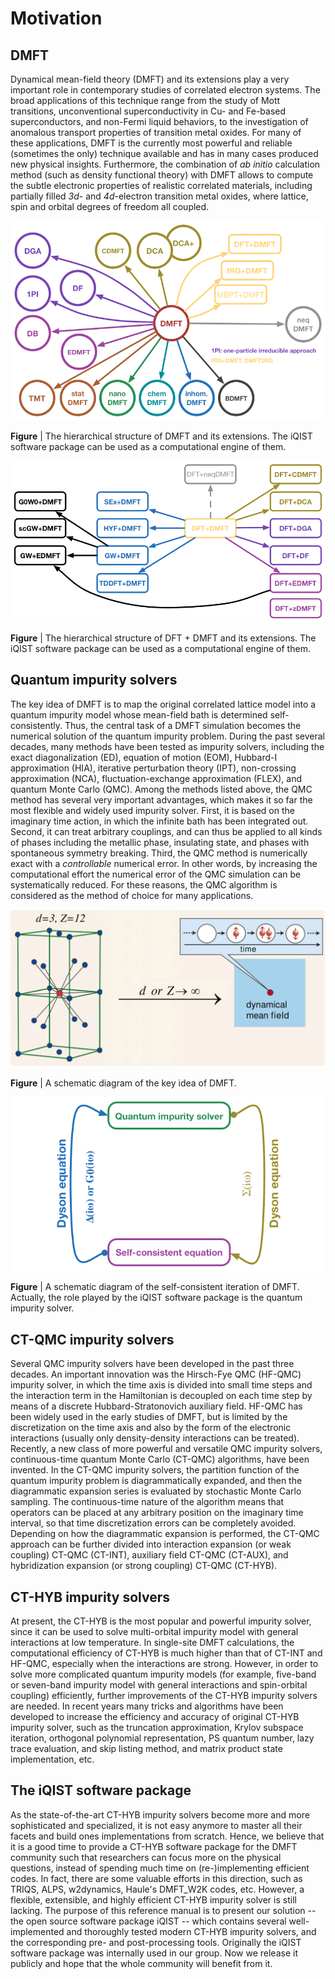 # Motivation

## DMFT

Dynamical mean-field theory (DMFT) and its extensions play a very important role in contemporary studies of correlated electron systems. The broad applications of this technique range from the study of Mott transitions, unconventional superconductivity in Cu- and Fe-based superconductors, and non-Fermi liquid behaviors, to the investigation of anomalous transport properties of transition metal oxides. For many of these applications, DMFT is the currently most powerful and reliable (sometimes the only) technique available and has in many cases produced new physical insights. Furthermore, the combination of *ab initio* calculation method (such as density functional theory) with DMFT allows to compute the subtle electronic properties of realistic correlated materials, including partially filled *3d*- and *4d*-electron transition metal oxides, where lattice, spin and orbital degrees of freedom all coupled.

![dmft image](../figures/dmft.png)

**Figure** | The hierarchical structure of DMFT and its extensions. The iQIST software package can be used as a computational engine of them.

![dft_dmft_type image](../figures/dft_dmft_type.png)

**Figure** | The hierarchical structure of DFT + DMFT and its extensions. The iQIST software package can be used as a computational engine of them.

## Quantum impurity solvers

The key idea of DMFT is to map the original correlated lattice model into a quantum impurity model whose mean-field bath is determined self-consistently. Thus, the central task of a DMFT simulation becomes the numerical solution of the quantum impurity problem. During the past several decades, many methods have been tested as impurity solvers, including the exact diagonalization (ED), equation of motion (EOM), Hubbard-I approximation (HIA), iterative perturbation theory (IPT), non-crossing approximation (NCA), fluctuation-exchange approximation (FLEX), and quantum Monte Carlo (QMC). Among the methods listed above, the QMC method has several very important advantages, which makes it so far the most flexible and widely used impurity solver. First, it is based on the imaginary time action, in which the infinite bath has been integrated out. Second, it can treat arbitrary couplings, and can thus be applied to all kinds of phases including the metallic phase, insulating state, and phases with spontaneous symmetry breaking. Third, the QMC method is numerically exact with a *controllable* numerical error. In other words, by increasing the computational effort the numerical error of the QMC simulation can be systematically reduced. For these reasons, the QMC algorithm is considered as the method of choice for many applications.

![lattice image](../figures/lattice.png)

**Figure** | A schematic diagram of the key idea of DMFT.

![scf_dmft image](../figures/scf_dmft.png)

**Figure** | A schematic diagram of the self-consistent iteration of DMFT. Actually, the role played by the iQIST software package is the quantum impurity solver.

## CT-QMC impurity solvers

Several QMC impurity solvers have been developed in the past three decades. An important innovation was the Hirsch-Fye QMC (HF-QMC) impurity solver, in which the time axis is divided into small time steps and the interaction term in the Hamiltonian is decoupled on each time step by means of a discrete Hubbard-Stratonovich auxiliary field. HF-QMC has been widely used in the early studies of DMFT, but is limited by the discretization on the time axis and also by the form of the electronic interactions (usually only density-density interactions can be treated). Recently, a new class of more powerful and versatile QMC impurity solvers, continuous-time quantum Monte Carlo (CT-QMC) algorithms, have been invented. In the CT-QMC impurity solvers, the partition function of the quantum impurity problem is diagrammatically expanded, and then the diagrammatic expansion series is evaluated by stochastic Monte Carlo sampling. The continuous-time nature of the algorithm means that operators can be placed at any arbitrary position on the imaginary time interval, so that time discretization errors can be completely avoided. Depending on how the diagrammatic expansion is performed, the CT-QMC approach can be further divided into interaction expansion (or weak coupling) CT-QMC (CT-INT), auxiliary field CT-QMC (CT-AUX), and hybridization expansion (or strong coupling) CT-QMC (CT-HYB).

## CT-HYB impurity solvers

At present, the CT-HYB is the most popular and powerful impurity solver, since it can be used to solve multi-orbital impurity model with general interactions at low temperature. In single-site DMFT calculations, the computational efficiency of CT-HYB is much higher than that of CT-INT and HF-QMC, especially when the interactions are strong. However, in order to solve more complicated quantum impurity models (for example, five-band or seven-band impurity model with general interactions and spin-orbital coupling) efficiently, further improvements of the CT-HYB impurity solvers are needed. In recent years many tricks and algorithms have been developed to increase the efficiency and accuracy of original CT-HYB impurity solver, such as the truncation approximation, Krylov subspace iteration, orthogonal polynomial representation, PS quantum number, lazy trace evaluation, and skip listing method, and matrix product state implementation, etc.

## The iQIST software package

As the state-of-the-art CT-HYB impurity solvers become more and more sophisticated and specialized, it is not easy anymore to master all their facets and build ones implementations from scratch. Hence, we believe that it is a good time to provide a CT-HYB software package for the DMFT community such that researchers can focus more on the physical questions, instead of spending much time on (re-)implementing efficient codes. In fact, there are some valuable efforts in this direction, such as TRIQS, ALPS, w2dynamics, Haule's DMFT_W2K codes, etc. However, a flexible, extensible, and highly efficient CT-HYB impurity solver is still lacking. The purpose of this reference manual is to present our solution -- the open source software package iQIST -- which contains several well-implemented and thoroughly tested modern CT-HYB impurity solvers, and the corresponding pre- and post-processing tools. Originally the iQIST software package was internally used in our group. Now we release it publicly and hope that the whole community will benefit from it.
